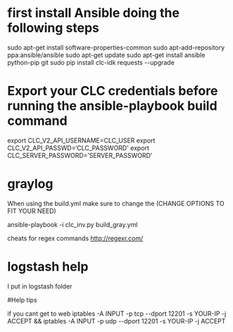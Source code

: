 # first install Ansible doing the following steps

sudo apt-get install software-properties-common
sudo apt-add-repository ppa:ansible/ansible
sudo apt-get update
sudo apt-get install ansible python-pip git
sudo pip install clc-idk requests --upgrade
# Export your CLC credentials before running the ansible-playbook build command

export CLC_V2_API_USERNAME=CLC_USER
export CLC_V2_API_PASSWD=‘CLC_PASSWORD'
export CLC_SERVER_PASSWORD=’SERVER_PASSWORD’


# graylog

When using the build.yml make sure to change the (CHANGE OPTIONS TO FIT YOUR NEED) 

ansible-playbook -i clc_inv.py build_gray.yml

cheats for regex commands    http://regexr.com/


# logstash help
I put in logstash folder

#Help tips


if you cant get to web
iptables -A INPUT -p tcp --dport 12201 -s YOUR-IP -j ACCEPT && iptables -A INPUT -p udp --dport 12201 -s YOUR-IP -j ACCEPT